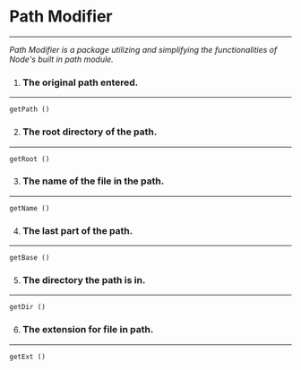 # **Path Modifier**
---

*Path Modifier is a package utilizing and simplifying the functionalities of Node's built in path module.*


1. ### The original path entered.

---
    getPath ()


2. ### The root directory of the path.

---
    getRoot ()

3. ### The name of the file in the path.

---
    getName ()

4. ### The last part of the path.

---
    getBase ()

5. ### The directory the path is in.

---
    getDir ()

6. ### The extension for file in path.

---
    getExt ()
